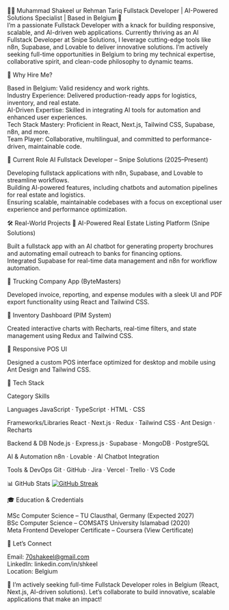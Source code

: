 👨‍💻 Muhammad Shakeel ur Rehman Tariq
Fullstack Developer | AI-Powered Solutions Specialist | Based in Belgium 🚀  
I’m a passionate Fullstack Developer with a knack for building responsive, scalable, and AI-driven web applications. Currently thriving as an AI Fullstack Developer at Snipe Solutions, I leverage cutting-edge tools like n8n, Supabase, and Lovable to deliver innovative solutions. I’m actively seeking full-time opportunities in Belgium to bring my technical expertise, collaborative spirit, and clean-code philosophy to dynamic teams.  

🚀 Why Hire Me?

Based in Belgium: Valid residency and work rights.  
Industry Experience: Delivered production-ready apps for logistics, inventory, and real estate.  
AI-Driven Expertise: Skilled in integrating AI tools for automation and enhanced user experiences.  
Tech Stack Mastery: Proficient in React, Next.js, Tailwind CSS, Supabase, n8n, and more.  
Team Player: Collaborative, multilingual, and committed to performance-driven, maintainable code.


💼 Current Role
AI Fullstack Developer – Snipe Solutions (2025–Present)  

Developing fullstack applications with n8n, Supabase, and Lovable to streamline workflows.  
Building AI-powered features, including chatbots and automation pipelines for real estate and logistics.  
Ensuring scalable, maintainable codebases with a focus on exceptional user experience and performance optimization.


🛠️ Real-World Projects
🔹 AI-Powered Real Estate Listing Platform (Snipe Solutions)

Built a fullstack app with an AI chatbot for generating property brochures and automating email outreach to banks for financing options.  
Integrated Supabase for real-time data management and n8n for workflow automation.

🔹 Trucking Company App (ByteMasters)

Developed invoice, reporting, and expense modules with a sleek UI and PDF export functionality using React and Tailwind CSS.

🔹 Inventory Dashboard (PIM System)

Created interactive charts with Recharts, real-time filters, and state management using Redux and Tailwind CSS.

🔹 Responsive POS UI

Designed a custom POS interface optimized for desktop and mobile using Ant Design and Tailwind CSS.


🧠 Tech Stack



Category
Skills



Languages
JavaScript · TypeScript · HTML · CSS


Frameworks/Libraries
React · Next.js · Redux · Tailwind CSS · Ant Design · Recharts


Backend & DB
Node.js · Express.js · Supabase · MongoDB · PostgreSQL


AI & Automation
n8n · Lovable · AI Chatbot Integration


Tools & DevOps
Git · GitHub · Jira · Vercel · Trello · VS Code


 📊 GitHub Stats
<a href="https://git.io/streak-stats"><img src="https://streak-stats.demolab.com?user=70shakeel" alt="GitHub Streak" /></a>


🎓 Education & Credentials

MSc Computer Science – TU Clausthal, Germany (Expected 2027)  
BSc Computer Science – COMSATS University Islamabad (2020)  
Meta Frontend Developer Certificate – Coursera (View Certificate)


🤝 Let’s Connect

Email: 70shakeel@gmail.com  
LinkedIn: linkedin.com/in/shkeel  
Location: Belgium

📌 I’m actively seeking full-time Fullstack Developer roles in Belgium (React, Next.js, AI-driven solutions). Let’s collaborate to build innovative, scalable applications that make an impact!

